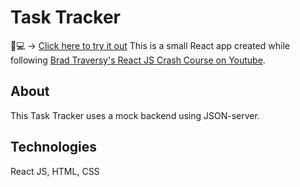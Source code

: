 # Task Tracker
📱💻 → [Click here to try it out](https://yupseth.github.io/react-task-tracker/)
This is a small React app created while following [Brad Traversy's React JS Crash Course on Youtube](https://www.youtube.com/watch?v=w7ejDZ8SWv8&t=1s).

## About

This Task Tracker uses a mock backend using JSON-server.

## Technologies

React JS, HTML, CSS
